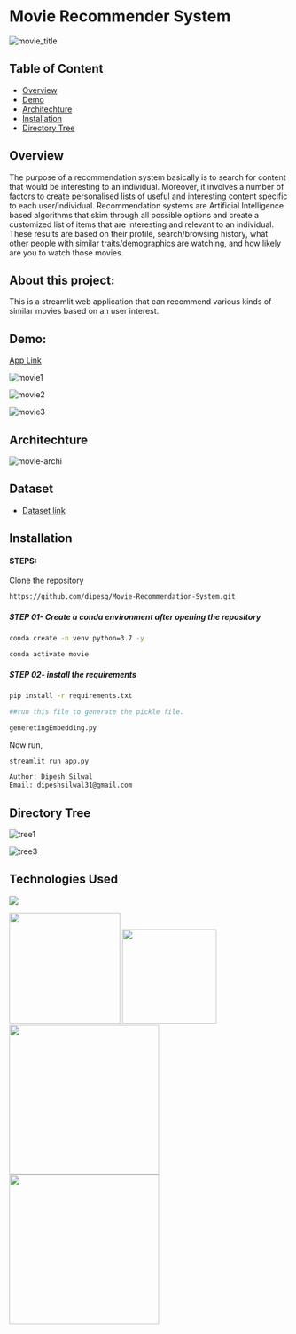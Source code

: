 # Movie Recommender System

![movie_title](https://user-images.githubusercontent.com/75604769/163835573-52bbb215-2ca0-48ad-b610-57a9aae4750a.jpg)

## Table of Content
  
  * [Overview](#overview)
  * [Demo](#demo)
  * [Architechture](#architechture)
  * [Installation](#installation)
  * [Directory Tree](#directory-tree)

## Overview
The purpose of a recommendation system basically is to search for content that would be interesting to an individual. Moreover, it involves a number of factors to create personalised lists of useful and interesting content specific to each user/individual. Recommendation systems are Artificial Intelligence based algorithms that skim through all possible options and create a customized list of items that are interesting and relevant to an individual. These results are based on their profile, search/browsing history, what other people with similar traits/demographics are watching, and how likely are you to watch those movies. 

## About this project:
This is a streamlit web application that can recommend various kinds of similar movies based on an user interest.

## Demo:
[App Link](https://movie-recommender7.herokuapp.com/)



![movie1](https://user-images.githubusercontent.com/75604769/163835579-3a4968fd-39f5-4219-b148-fb5cc8c17069.png)

![movie2](https://user-images.githubusercontent.com/75604769/163835584-89e85a93-8b60-4dee-a559-30e38ebf0c4b.png)

![movie3](https://user-images.githubusercontent.com/75604769/163835590-75fc2a4f-6e66-46aa-85bf-84d529eb4f86.png)

## Architechture
![movie-archi](https://user-images.githubusercontent.com/75604769/163920958-f0074e01-6460-41fc-aa5d-84344973f4aa.png)


## Dataset 

* [Dataset link](https://www.kaggle.com/tmdb/tmdb-movie-metadata?select=tmdb_5000_movies.csv)



## Installation
#### STEPS:

Clone the repository

```bash
https://github.com/dipesg/Movie-Recommendation-System.git
```
##### STEP 01- Create a conda environment after opening the repository

```bash
conda create -n venv python=3.7 -y
```

```bash
conda activate movie
```


##### STEP 02- install the requirements
```bash
pip install -r requirements.txt
```


```bash
##run this file to generate the pickle file.

generetingEmbedding.py
```

Now run,
```bash
streamlit run app.py
```


```bash
Author: Dipesh Silwal
Email: dipeshsilwal31@gmail.com

```

## Directory Tree
![tree1](https://user-images.githubusercontent.com/75604769/163923235-9d0f1256-13bb-4551-a571-d0fc3ebbd617.png)


![tree3](https://user-images.githubusercontent.com/75604769/163923667-2bc153bd-1c48-4661-8c77-9fd7376dd80e.png)


## Technologies Used
![](https://forthebadge.com/images/badges/made-with-python.svg)

[<img target="_blank" src="https://scikit-learn.org/stable/_static/scikit-learn-logo-small.png" width=200>](https://scikit-learn.org/stable/) [<img target="_blank" src="https://streamlit.io/images/brand/streamlit-logo-secondary-colormark-darktext.svg" width=170>](https://streamlit.io/) 
[<img target="_blank" src="https://numpy.org/images/logo.svg" width=270>](https://numpy.org/)  [<img target="_blank" src="https://pandas.pydata.org/static/img/pandas.svg" width=270>](https://pandas.pydata.org/about/citing.html)

